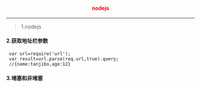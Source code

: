 ## <center style="color:red;font-size:14px"> nodejs </center>

***
> 1.nodejs



#### 2.获取地址栏参数

 ```
  var url=require('url');
  var result=url.parse(req.url,true).query;
  //{name:tanjibo,age:12}
```

#### 3.堵塞和非堵塞
